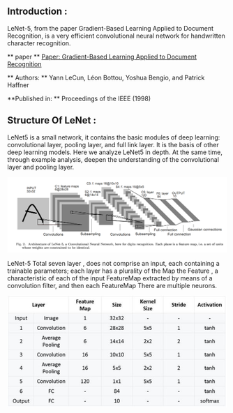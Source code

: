 ## Introduction :

LeNet-5, from the paper Gradient-Based Learning Applied to Document Recognition, is a very efficient convolutional neural network for handwritten character recognition.

** paper ** <a href="http://yann.lecun.com/exdb/publis/pdf/lecun-98.pdf" target="_blank">Paper: <u>Gradient-Based Learning Applied to Document Recognition</u></a>

** Authors: ** Yann LeCun, Léon Bottou, Yoshua Bengio, and Patrick Haffner

**Published in: ** Proceedings of the IEEE (1998)

## Structure Of LeNet :

LeNet5 is a small network, it contains the basic modules of deep learning: convolutional layer, pooling layer, and full link layer. It is the basis of other deep learning models. Here we analyze LeNet5 in depth. At the same time, through example analysis, deepen the understanding of the convolutional layer and pooling layer.

![lenet](img/lenet-5.png)

LeNet-5 Total seven layer , does not comprise an input, each containing a trainable parameters; each layer has a plurality of the Map the Feature , a characteristic of each of the input FeatureMap extracted by means of a convolution filter, and then each FeatureMap There are multiple neurons.

![lenet1](img/arch.jpg)
